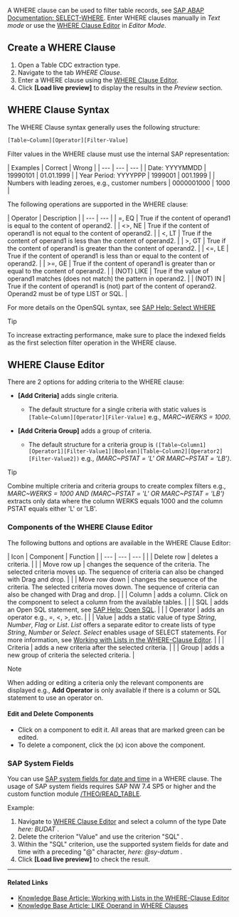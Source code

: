 A WHERE clause can be used to filter table records, see [SAP ABAP Documentation: SELECT-WHERE](https://help.sap.com/doc/abapdocu_750_index_htm/7.50/en-us/abapwhere.htm). Enter WHERE clauses manually in *Text mode* or use the [WHERE Clause Editor](#where-clause-editor) in *Editor Mode*.

## Create a WHERE Clause

1. Open a Table CDC extraction type.
1. Navigate to the tab *WHERE Clause*.
1. Enter a WHERE clause using the [WHERE Clause Editor](#where-clause-editor).
1. Click **[Load live preview]** to display the results in the *Preview* section.

## WHERE Clause Syntax

The WHERE Clause syntax generally uses the following structure:

```bash
[Table~Column][Operator][Filter-Value]

```

Filter values in the WHERE clause must use the internal SAP representation:

| Examples | Correct | Wrong | | --- | --- | --- | | Date: YYYYMMDD | 19990101 | 01.01.1999 | | Year Period: YYYYPPP | 1999001 | 001.1999 | | Numbers with leading zeroes, e.g., customer numbers | 0000001000 | 1000 |

The following operations are supported in the WHERE clause:

| Operator | Description | | --- | --- | | =, EQ | True if the content of operand1 is equal to the content of operand2. | | \<>, NE | True if the content of operand1 is not equal to the content of operand2. | | \<, LT | True if the content of operand1 is less than the content of operand2. | | >, GT | True if the content of operand1 is greater than the content of operand2. | | \<=, LE | True if the content of operand1 is less than or equal to the content of operand2. | | >=, GE | True if the content of operand1 is greater than or equal to the content of operand2. | | (NOT) LIKE | True if the value of operand1 matches (does not match) the pattern in operand2. | | (NOT) IN | True if the content of operand1 is (not) part of the content of operand2. Operand2 must be of type LIST or SQL. |

For more details on the OpenSQL syntax, see [SAP Help: Select WHERE](https://help.sap.com/doc/abapdocu_752_index_htm/7.52/en-US/abapwhere.htm?file=abapwhere.htm)

Tip

To increase extracting performance, make sure to place the indexed fields as the first selection filter operation in the WHERE clause.

## WHERE Clause Editor

There are 2 options for adding criteria to the WHERE clause:

- **[Add Criteria]** adds single criteria.

  - The default structure for a single criteria with static values is `[Table~Column][Operator][Filer-Value]` e.g., *MARC~WERKS = 1000*.

- **[Add Criteria Group]** adds a group of criteria.

  - The default structure for a criteria group is `([Table~Column1][Operator1][Filter-Value1][Boolean][Table~Column2][Operator2][Filter-Value2])` e.g., *(MARC~PSTAT = 'L' OR MARC~PSTAT = 'LB')*.

Tip

Combine multiple criteria and criteria groups to create complex filters e.g., *MARC~WERKS = 1000 AND (MARC~PSTAT = 'L' OR MARC~PSTAT = 'LB')* extracts only data where the column WERKS equals 1000 and the column PSTAT equals either 'L' or 'LB'.

### Components of the WHERE Clause Editor

The following buttons and options are available in the WHERE Clause Editor:

| Icon | Component | Function | | --- | --- | --- | | | Delete row | deletes a criteria. | | | Move row up | changes the sequence of the criteria. The selected criteria moves up. The sequence of criteria can also be changed with Drag and drop. | | | Move row down | changes the sequence of the criteria. The selected criteria moves down. The sequence of criteria can also be changed with Drag and drop. | | | Column | adds a column. Click on the component to select a column from the available tables. | | | SQL | adds an Open SQL statement, see [SAP Help: Open SQL](https://help.sap.com/doc/abapdocu_750_index_htm/7.50/en-us/abenopensql.htm). | | | Operator | adds an operator e.g., =, \<, >, etc. | | | Value | adds a static value of type *String*, *Number*, *Flag* or *List*. *List* offers a separate editor to create lists of type *String*, *Number* or *Select*. *Select* enables usage of SELECT statements. For more information, see [Working with Lists in the WHERE-Clause Editor](../../../knowledge-base/where-clause-editor-lists/). | | | Criteria | adds a new criteria after the selected criteria. | | | Group | adds a new group of criteria the selected criteria. |

Note

When adding or editing a criteria only the relevant components are displayed e.g., **Add Operator** is only available if there is a column or SQL statement to use an operator on.

#### Edit and Delete Components

- Click on a component to edit it. All areas that are marked green can be edited.
- To delete a component, click the (x) icon above the component.

### SAP System Fields

You can use [SAP system fields for date and time](https://help.sap.com/doc/abapdocu_751_index_htm/7.51/en-US/abentime_system_fields.htm) in a WHERE clause. The usage of SAP system fields requires SAP NW 7.4 SP5 or higher and the custom function module [/THEO/READ_TABLE](../../setup-in-sap/custom-function-module-for-table-extraction/#installation-of-theoread_table).

Example:

1. Navigate to [WHERE Clause Editor](#where-clause-editor) and select a column of the type Date *here: BUDAT* .
1. Delete the criterion "Value" and use the criterion "SQL" .
1. Within the "SQL" criterion, use the supported system fields for date and time with a preceding "@" character, *here: @sy-datum* .
1. Click **[Load live preview]** to check the result.

______________________________________________________________________

#### Related Links

- [Knowledge Base Article: Working with Lists in the WHERE-Clause Editor](../../../knowledge-base/where-clause-editor-lists/)
- [Knowledge Base Article: LIKE Operand in WHERE Clauses](../../../knowledge-base/like-operand-where-clause/)

